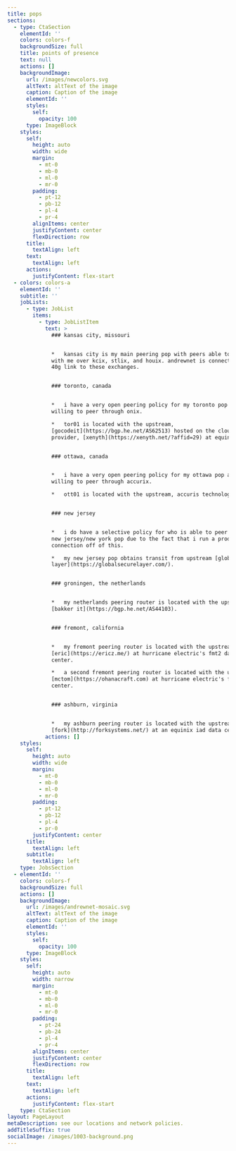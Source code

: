 ```yaml
---
title: pops
sections:
  - type: CtaSection
    elementId: ''
    colors: colors-f
    backgroundSize: full
    title: points of presence
    text: null
    actions: []
    backgroundImage:
      url: /images/newcolors.svg
      altText: altText of the image
      caption: Caption of the image
      elementId: ''
      styles:
        self:
          opacity: 100
      type: ImageBlock
    styles:
      self:
        height: auto
        width: wide
        margin:
          - mt-0
          - mb-0
          - ml-0
          - mr-0
        padding:
          - pt-12
          - pb-12
          - pl-4
          - pr-4
        alignItems: center
        justifyContent: center
        flexDirection: row
      title:
        textAlign: left
      text:
        textAlign: left
      actions:
        justifyContent: flex-start
  - colors: colors-a
    elementId: ''
    subtitle: ''
    jobLists:
      - type: JobList
        items:
          - type: JobListItem
            text: >
              ### kansas city, missouri


              *   kansas city is my main peering pop with peers able to connect
              with me over kcix, stlix, and houix. andrewnet is connected with a
              40g link to these exchanges.


              ### toronto, canada


              *   i have a very open peering policy for my toronto pop and i am
              willing to peer through onix.

              *   tor01 is located with the upstream,
              [gocodeit](https://bgp.he.net/AS62513) hosted on the cloud
              provider, [xenyth](https://xenyth.net/?affid=29) at equinix tr2.


              ### ottawa, canada


              *   i have a very open peering policy for my ottawa pop and i am
              willing to peer through accurix.

              *   ott01 is located with the upstream, accuris technologies.


              ### new jersey


              *   i do have a selective policy for who is able to peer with my
              new jersey/new york pop due to the fact that i run a production
              connection off of this.

              *   my new jersey pop obtains transit from upstream [global secure
              layer](https://globalsecurelayer.com/).


              ### groningen, the netherlands


              *   my netherlands peering router is located with the upstream,
              [bakker it](https://bgp.he.net/AS44103).


              ### fremont, california


              *   my fremont peering router is located with the upstream,
              [eric](https://ericz.me/) at hurricane electric's fmt2 data
              center.

              *   a second fremont peering router is located with the upstream,
              [mctom](https://ohanacraft.com) at hurricane electric's fmt1 data
              center.


              ### ashburn, virginia


              *   my ashburn peering router is located with the upstream,
              [fork](http://forksystems.net/) at an equinix iad data center.
            actions: []
    styles:
      self:
        height: auto
        width: wide
        margin:
          - mt-0
          - mb-0
          - ml-0
          - mr-0
        padding:
          - pt-12
          - pb-12
          - pl-4
          - pr-0
        justifyContent: center
      title:
        textAlign: left
      subtitle:
        textAlign: left
    type: JobsSection
  - elementId: ''
    colors: colors-f
    backgroundSize: full
    actions: []
    backgroundImage:
      url: /images/andrewnet-mosaic.svg
      altText: altText of the image
      caption: Caption of the image
      elementId: ''
      styles:
        self:
          opacity: 100
      type: ImageBlock
    styles:
      self:
        height: auto
        width: narrow
        margin:
          - mt-0
          - mb-0
          - ml-0
          - mr-0
        padding:
          - pt-24
          - pb-24
          - pl-4
          - pr-4
        alignItems: center
        justifyContent: center
        flexDirection: row
      title:
        textAlign: left
      text:
        textAlign: left
      actions:
        justifyContent: flex-start
    type: CtaSection
layout: PageLayout
metaDescription: see our locations and network policies.
addTitleSuffix: true
socialImage: /images/1003-background.png
---
```

